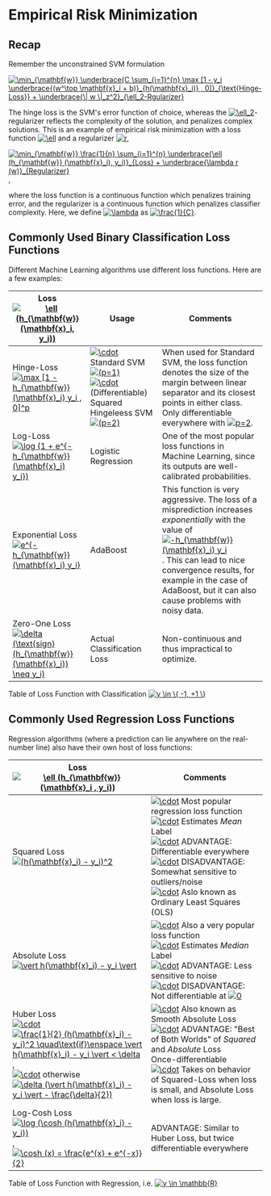 # Empirical Risk Minimization

## Recap

Remember the unconstrained SVM formulation

<a href="https://www.codecogs.com/eqnedit.php?latex=\min_{\mathbf{w}}&space;\underbrace{C&space;\sum_{i=1}^{n}&space;\max&space;[1&space;-&space;y_i&space;\underbrace{(w^\top&space;\mathbf{x}_i&space;&plus;&space;b)}_{h(\mathbf{x}_i)}&space;,&space;0]}_{\text{Hinge-Loss}}&space;&plus;&space;\underbrace{\|&space;w&space;\|_z^2}_{\ell_2-Rgularizer}" target="_blank"><img src="https://latex.codecogs.com/gif.latex?\min_{\mathbf{w}}&space;\underbrace{C&space;\sum_{i=1}^{n}&space;\max&space;[1&space;-&space;y_i&space;\underbrace{(w^\top&space;\mathbf{x}_i&space;&plus;&space;b)}_{h(\mathbf{x}_i)}&space;,&space;0]}_{\text{Hinge-Loss}}&space;&plus;&space;\underbrace{\|&space;w&space;\|_z^2}_{\ell_2-Rgularizer}" title="\min_{\mathbf{w}} \underbrace{C \sum_{i=1}^{n} \max [1 - y_i \underbrace{(w^\top \mathbf{x}_i + b)}_{h(\mathbf{x}_i)} , 0]}_{\text{Hinge-Loss}} + \underbrace{\| w \|_z^2}_{\ell_2-Rgularizer}" /></a>

The hinge loss is the SVM's error function of choice, whereas the <a href="https://www.codecogs.com/eqnedit.php?latex=\ell_2" target="_blank"><img src="https://latex.codecogs.com/gif.latex?\ell_2" title="\ell_2" /></a>-regularizer reflects the complexity of the solution, and penalizes complex solutions. This is an example of empirical risk minimization with a loss function <a href="https://www.codecogs.com/eqnedit.php?latex=\ell" target="_blank"><img src="https://latex.codecogs.com/gif.latex?\ell" title="\ell" /></a> and a regularizer <a href="https://www.codecogs.com/eqnedit.php?latex=r" target="_blank"><img src="https://latex.codecogs.com/gif.latex?r" title="r" /></a>,

<a href="https://www.codecogs.com/eqnedit.php?latex=\min_{\mathbf{w}}&space;\frac{1}{n}&space;\sum_{i=1}^{n}&space;\underbrace{\ell&space;(h_{\mathbf{w}}&space;(\mathbf{x}_i),&space;y_i)}_{Loss}&space;&plus;&space;\underbrace{\lambda&space;r&space;(w)}_{Regularizer}" target="_blank"><img src="https://latex.codecogs.com/gif.latex?\min_{\mathbf{w}}&space;\frac{1}{n}&space;\sum_{i=1}^{n}&space;\underbrace{\ell&space;(h_{\mathbf{w}}&space;(\mathbf{x}_i),&space;y_i)}_{Loss}&space;&plus;&space;\underbrace{\lambda&space;r&space;(w)}_{Regularizer}" title="\min_{\mathbf{w}} \frac{1}{n} \sum_{i=1}^{n} \underbrace{\ell (h_{\mathbf{w}} (\mathbf{x}_i), y_i)}_{Loss} + \underbrace{\lambda r (w)}_{Regularizer}" /></a>,

where the loss function is a continuous function which penalizes training error, and the regularizer is a continuous function which penalizes classifier complexity. Here, we define <a href="https://www.codecogs.com/eqnedit.php?latex=\lambda" target="_blank"><img src="https://latex.codecogs.com/gif.latex?\lambda" title="\lambda" /></a> as <a href="https://www.codecogs.com/eqnedit.php?latex=\frac{1}{C}" target="_blank"><img src="https://latex.codecogs.com/gif.latex?\frac{1}{C}" title="\frac{1}{C}" /></a>.

## Commonly Used Binary Classification Loss Functions

Different Machine Learning algorithms use different loss functions. Here are a few examples:

| Loss <a href="https://www.codecogs.com/eqnedit.php?latex=\ell&space;(h_{\mathbf{w}}&space;(\mathbf{x}_i,&space;y_i))" target="_blank"><img src="https://latex.codecogs.com/gif.latex?\ell&space;(h_{\mathbf{w}}&space;(\mathbf{x}_i,&space;y_i))" title="\ell (h_{\mathbf{w}} (\mathbf{x}_i, y_i))" /></a> | Usage | Comments |
| - | - | - |
| Hinge-Loss <br> <a href="https://www.codecogs.com/eqnedit.php?latex=\max&space;[1&space;-&space;h_{\mathbf{w}}&space;(\mathbf{x}_i)&space;y_i&space;,&space;0]^p" target="_blank"><img src="https://latex.codecogs.com/gif.latex?\max&space;[1&space;-&space;h_{\mathbf{w}}&space;(\mathbf{x}_i)&space;y_i&space;,&space;0]^p" title="\max [1 - h_{\mathbf{w}} (\mathbf{x}_i) y_i , 0]^p" /></a> | <a href="https://www.codecogs.com/eqnedit.php?latex=\cdot" target="_blank"><img src="https://latex.codecogs.com/gif.latex?\cdot" title="\cdot" /></a> Standard SVM <a href="https://www.codecogs.com/eqnedit.php?latex=(p=1)" target="_blank"><img src="https://latex.codecogs.com/gif.latex?(p=1)" title="(p=1)" /></a> <br> <a href="https://www.codecogs.com/eqnedit.php?latex=\cdot" target="_blank"><img src="https://latex.codecogs.com/gif.latex?\cdot" title="\cdot" /></a> (Differentiable) Squared Hingeleess SVM <a href="https://www.codecogs.com/eqnedit.php?latex=(p=2)" target="_blank"><img src="https://latex.codecogs.com/gif.latex?(p=2)" title="(p=2)" /></a> | When used for Standard SVM, the loss function denotes the size of the margin between linear separator and its closest points in either class. Only differentiable everywhere with <a href="https://www.codecogs.com/eqnedit.php?latex=p=2" target="_blank"><img src="https://latex.codecogs.com/gif.latex?p=2" title="p=2" /></a>. |
| Log-Loss <br> <a href="https://www.codecogs.com/eqnedit.php?latex=\log&space;(1&space;&plus;&space;e^{-h_{\mathbf{w}}&space;(\mathbf{x}_i)&space;y_i})" target="_blank"><img src="https://latex.codecogs.com/gif.latex?\log&space;(1&space;&plus;&space;e^{-h_{\mathbf{w}}&space;(\mathbf{x}_i)&space;y_i})" title="\log (1 + e^{-h_{\mathbf{w}} (\mathbf{x}_i) y_i})" /></a> | Logistic Regression | One of the most popular loss functions in Machine Learning, since its outputs are well-calibrated probabilities. |
| Exponential Loss <br> <a href="https://www.codecogs.com/eqnedit.php?latex=e^{-h_{\mathbf{w}}&space;(\mathbf{x}_i)&space;y_i}" target="_blank"><img src="https://latex.codecogs.com/gif.latex?e^{-h_{\mathbf{w}}&space;(\mathbf{x}_i)&space;y_i}" title="e^{-h_{\mathbf{w}} (\mathbf{x}_i) y_i}" /></a> | AdaBoost | This function is very aggressive. The loss of a misprediction increases *exponentially* with the value of <a href="https://www.codecogs.com/eqnedit.php?latex=-h_{\mathbf{w}}&space;(\mathbf{x}_i)&space;y_i" target="_blank"><img src="https://latex.codecogs.com/gif.latex?-h_{\mathbf{w}}&space;(\mathbf{x}_i)&space;y_i" title="-h_{\mathbf{w}} (\mathbf{x}_i) y_i" /></a>. This can lead to nice convergence results, for example in the case of AdaBoost, but it can also cause problems with noisy data. |
| Zero-One Loss <br> <a href="https://www.codecogs.com/eqnedit.php?latex=\delta&space;(\text{sign}(h_{\mathbf{w}}&space;(\mathbf{x}_i))&space;\neq&space;y_i)" target="_blank"><img src="https://latex.codecogs.com/gif.latex?\delta&space;(\text{sign}(h_{\mathbf{w}}&space;(\mathbf{x}_i))&space;\neq&space;y_i)" title="\delta (\text{sign}(h_{\mathbf{w}} (\mathbf{x}_i)) \neq y_i)" /></a> | Actual Classification Loss | Non-continuous and thus impractical to optimize. |

Table of Loss Function with Classification <a href="https://www.codecogs.com/eqnedit.php?latex=y&space;\in&space;\{&space;-1,&space;&plus;1&space;\}" target="_blank"><img src="https://latex.codecogs.com/gif.latex?y&space;\in&space;\{&space;-1,&space;&plus;1&space;\}" title="y \in \{ -1, +1 \}" /></a>

## Commonly Used Regression Loss Functions

Regression algorithms (where a prediction can lie anywhere on the real-number line) also have their own host of loss functions:

| Loss <a href="https://www.codecogs.com/eqnedit.php?latex=\ell&space;(h_{\mathbf{w}}&space;(\mathbf{x}_i&space;,&space;y_i))" target="_blank"><img src="https://latex.codecogs.com/gif.latex?\ell&space;(h_{\mathbf{w}}&space;(\mathbf{x}_i&space;,&space;y_i))" title="\ell (h_{\mathbf{w}} (\mathbf{x}_i , y_i))" /></a> | Comments |
| - | - |
| Squared Loss <br> <a href="https://www.codecogs.com/eqnedit.php?latex=(h(\mathbf{x}_i)&space;-&space;y_i)^2" target="_blank"><img src="https://latex.codecogs.com/gif.latex?(h(\mathbf{x}_i)&space;-&space;y_i)^2" title="(h(\mathbf{x}_i) - y_i)^2" /></a> | <a href="https://www.codecogs.com/eqnedit.php?latex=\cdot" target="_blank"><img src="https://latex.codecogs.com/gif.latex?\cdot" title="\cdot" /></a> Most popular regression loss function <br> <a href="https://www.codecogs.com/eqnedit.php?latex=\cdot" target="_blank"><img src="https://latex.codecogs.com/gif.latex?\cdot" title="\cdot" /></a> Estimates *Mean* Label <br> <a href="https://www.codecogs.com/eqnedit.php?latex=\cdot" target="_blank"><img src="https://latex.codecogs.com/gif.latex?\cdot" title="\cdot" /></a> ADVANTAGE: Differentiable everywhere <br> <a href="https://www.codecogs.com/eqnedit.php?latex=\cdot" target="_blank"><img src="https://latex.codecogs.com/gif.latex?\cdot" title="\cdot" /></a> DISADVANTAGE: Somewhat sensitive to outliers/noise <br> <a href="https://www.codecogs.com/eqnedit.php?latex=\cdot" target="_blank"><img src="https://latex.codecogs.com/gif.latex?\cdot" title="\cdot" /></a> Aslo known as Ordinary Least Squares (OLS) |
| Absolute Loss <br> <a href="https://www.codecogs.com/eqnedit.php?latex=\vert&space;h(\mathbf{x}_i)&space;-&space;y_i&space;\vert" target="_blank"><img src="https://latex.codecogs.com/gif.latex?\vert&space;h(\mathbf{x}_i)&space;-&space;y_i&space;\vert" title="\vert h(\mathbf{x}_i) - y_i \vert" /></a> | <a href="https://www.codecogs.com/eqnedit.php?latex=\cdot" target="_blank"><img src="https://latex.codecogs.com/gif.latex?\cdot" title="\cdot" /></a> Also a very popular loss function <br> <a href="https://www.codecogs.com/eqnedit.php?latex=\cdot" target="_blank"><img src="https://latex.codecogs.com/gif.latex?\cdot" title="\cdot" /></a> Estimates *Median* Label <br> <a href="https://www.codecogs.com/eqnedit.php?latex=\cdot" target="_blank"><img src="https://latex.codecogs.com/gif.latex?\cdot" title="\cdot" /></a> ADVANTAGE: Less sensitive to noise <br> <a href="https://www.codecogs.com/eqnedit.php?latex=\cdot" target="_blank"><img src="https://latex.codecogs.com/gif.latex?\cdot" title="\cdot" /></a> DISADVANTAGE: Not differentiable at <a href="https://www.codecogs.com/eqnedit.php?latex=0" target="_blank"><img src="https://latex.codecogs.com/gif.latex?0" title="0" /></a> |
| Huber Loss <br> <a href="https://www.codecogs.com/eqnedit.php?latex=\cdot" target="_blank"><img src="https://latex.codecogs.com/gif.latex?\cdot" title="\cdot" /></a> <a href="https://www.codecogs.com/eqnedit.php?latex=\frac{1}{2}&space;(h(\mathbf{x}_i)&space;-&space;y_i)^2&space;\quad\text{if}\enspace&space;\vert&space;h(\mathbf{x}_i)&space;-&space;y_i&space;\vert&space;<&space;\delta" target="_blank"><img src="https://latex.codecogs.com/gif.latex?\frac{1}{2}&space;(h(\mathbf{x}_i)&space;-&space;y_i)^2&space;\quad\text{if}\enspace&space;\vert&space;h(\mathbf{x}_i)&space;-&space;y_i&space;\vert&space;<&space;\delta" title="\frac{1}{2} (h(\mathbf{x}_i) - y_i)^2 \quad\text{if}\enspace \vert h(\mathbf{x}_i) - y_i \vert < \delta" /></a>, <br> <a href="https://www.codecogs.com/eqnedit.php?latex=\cdot" target="_blank"><img src="https://latex.codecogs.com/gif.latex?\cdot" title="\cdot" /></a> otherwise <a href="https://www.codecogs.com/eqnedit.php?latex=\delta&space;(\vert&space;h(\mathbf{x}_i)&space;-&space;y_i&space;\vert&space;-&space;\frac{\delta}{2})" target="_blank"><img src="https://latex.codecogs.com/gif.latex?\delta&space;(\vert&space;h(\mathbf{x}_i)&space;-&space;y_i&space;\vert&space;-&space;\frac{\delta}{2})" title="\delta (\vert h(\mathbf{x}_i) - y_i \vert - \frac{\delta}{2})" /></a> | <a href="https://www.codecogs.com/eqnedit.php?latex=\cdot" target="_blank"><img src="https://latex.codecogs.com/gif.latex?\cdot" title="\cdot" /></a> Also known as Smooth Absolute Loss <br> <a href="https://www.codecogs.com/eqnedit.php?latex=\cdot" target="_blank"><img src="https://latex.codecogs.com/gif.latex?\cdot" title="\cdot" /></a> ADVANTAGE: "Best of Both Worlds" of *Squared* and *Absolute* Loss <br> Once-differentiable <br> <a href="https://www.codecogs.com/eqnedit.php?latex=\cdot" target="_blank"><img src="https://latex.codecogs.com/gif.latex?\cdot" title="\cdot" /></a> Takes on behavior of Squared-Loss when loss is small, and Absolute Loss when loss is large. |
| Log-Cosh Loss <br> <a href="https://www.codecogs.com/eqnedit.php?latex=\log&space;(\cosh&space;(h(\mathbf{x}_i)&space;-&space;y_i))" target="_blank"><img src="https://latex.codecogs.com/gif.latex?\log&space;(\cosh&space;(h(\mathbf{x}_i)&space;-&space;y_i))" title="\log (\cosh (h(\mathbf{x}_i) - y_i))" /></a>, <br> <a href="https://www.codecogs.com/eqnedit.php?latex=\cosh&space;(x)&space;=&space;\frac{e^{x}&space;&plus;&space;e^{-x}}{2}" target="_blank"><img src="https://latex.codecogs.com/gif.latex?\cosh&space;(x)&space;=&space;\frac{e^{x}&space;&plus;&space;e^{-x}}{2}" title="\cosh (x) = \frac{e^{x} + e^{-x}}{2}" /></a> | ADVANTAGE: Similar to Huber Loss, but twice differentiable everywhere |

Table of Loss Function with Regression, i.e. <a href="https://www.codecogs.com/eqnedit.php?latex=y&space;\in&space;\mathbb{R}" target="_blank"><img src="https://latex.codecogs.com/gif.latex?y&space;\in&space;\mathbb{R}" title="y \in \mathbb{R}" /></a>





























